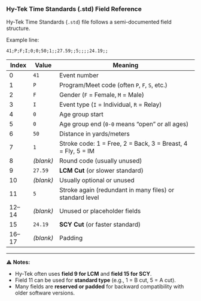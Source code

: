 ### Hy-Tek Time Standards (.std) Field Reference

Hy-Tek Time Standards (`.std`) file follows a semi-documented field structure.

Example line:

`41;P;F;I;0;0;50;1;;27.59;;5;;;;24.19;;`

| Index | Value     | Meaning                                                      |
| ----- | --------- | ------------------------------------------------------------ |
| 0     | `41`      | Event number                                                 |
| 1     | `P`       | Program/Meet code (often `P`, `F`, `S`, etc.)         |
| 2     | `F`       | Gender (`F` = Female, `M` = Male)                            |
| 3     | `I`       | Event type (`I` = Individual, `R` = Relay)                   |
| 4     | `0`       | Age group start                                              |
| 5     | `0`       | Age group end (`0-0` means “open” or all ages)               |
| 6     | `50`      | Distance in yards/meters                                     |
| 7     | `1`       | Stroke code: 1 = Free, 2 = Back, 3 = Breast, 4 = Fly, 5 = IM |
| 8     | *(blank)* | Round code (usually unused)                                  |
| 9     | `27.59`   | **LCM Cut** (or slower standard)                             |
| 10    | *(blank)* | Usually optional or unused                                   |
| 11    | `5`       | Stroke again (redundant in many files) or standard level     |
| 12–14 | *(blank)* | Unused or placeholder fields                                 |
| 15    | `24.19`   | **SCY Cut** (or faster standard)                             |
| 16–17 | *(blank)* | Padding                                                      |

---

⚠️ **Notes:**
- Hy-Tek often uses **field 9 for LCM** and **field 15 for SCY**.
- Field 11 can be used for **standard type** (e.g., 1 = B cut, 5 = A cut).
- Many fields are **reserved or padded** for backward compatibility with older software versions.
